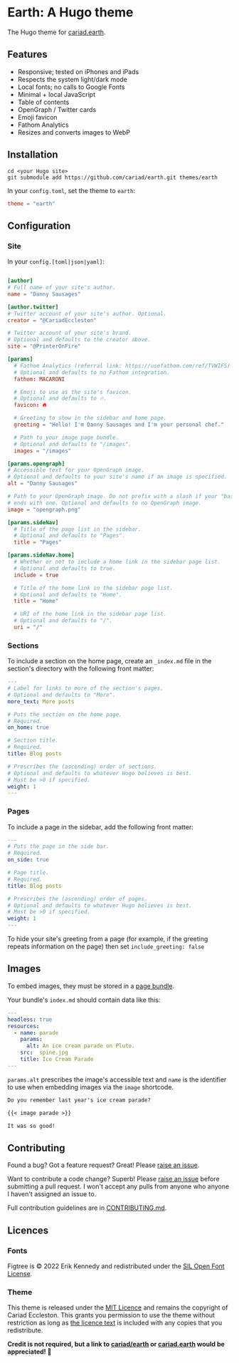# Earth: A Hugo theme

The Hugo theme for [cariad.earth](https://cariad.earth).

## Features

- Responsive; tested on iPhones and iPads
- Respects the system light/dark mode
- Local fonts; no calls to Google Fonts
- Minimal + local JavaScript
- Table of contents
- OpenGraph / Twitter cards
- Emoji favicon
- Fathom Analytics
- Resizes and converts images to WebP

## Installation

```console
cd <your Hugo site>
git submodule add https://github.com/cariad/earth.git themes/earth
```

In your `config.toml`, set the theme to `earth`:

```toml
theme = "earth"
```

## Configuration

### Site

In your `config.[toml|json|yaml]`:

```toml

[author]
# Full name of your site's author.
name = "Danny Sausages"

[author.twitter]
# Twitter account of your site's author. Optional.
creator = "@CariadEccleston"

# Twitter account of your site's brand.
# Optional and defaults to the creator above.
site = "@PrinterOnFire"

[params]
  # Fathom Analytics (referral link: https://usefathom.com/ref/TVWIFS) site ID.
  # Optional and defaults to no Fathom integration.
  fathom: MACARONI

  # Emoji to use as the site's favicon.
  # Optional and defaults to 🔥.
  favicon: 🔥

  # Greeting to show in the sidebar and home page.
  greeting = "Hello! I'm Danny Sausages and I'm your personal chef."

  # Path to your image page bundle.
  # Optional and defaults to "/images".
  images = "/images"

[params.opengraph]
# Accessible text for your OpenGraph image.
# Optional and defaults to your site's name if an image is specified.
alt = "Danny Sausages"

# Path to your OpenGraph image. Do not prefix with a slash if your "baseURL"
# ends with one. Optional and defaults to no OpenGraph image.
image = "opengraph.png"

[params.sideNav]
  # Title of the page list in the sidebar.
  # Optional and defaults to "Pages".
  title = "Pages"

[params.sideNav.home]
  # Whether or not to include a home link in the sidebar page list.
  # Optional and defaults to true.
  include = true

  # Title of the home link in the sidebar page list.
  # Optional and defaults to "Home".
  title = "Home"

  # URI of the home link in the sidebar page list.
  # Optional and defaults to "/".
  uri = "/"
```

### Sections

To include a section on the home page, create an `_index.md` file in the section's directory with the following front matter:

```yaml
---
# Label for links to more of the section's pages.
# Optional and defaults to "More".
more_text: More posts

# Puts the section on the home page.
# Required.
on_home: true

# Section title.
# Required.
title: Blog posts

# Prescribes the (ascending) order of sections.
# Optional and defaults to whatever Hugo believes is best.
# Must be >0 if specified.
weight: 1
---
```

### Pages

To include a page in the sidebar, add the following front matter:

```yaml
---
# Puts the page in the side bar.
# Required.
on_side: true

# Page title.
# Required.
title: Blog posts

# Prescribes the (ascending) order of pages.
# Optional and defaults to whatever Hugo believes is best.
# Must be >0 if specified.
weight: 1
---
```

To hide your site's greeting from a page (for example, if the greeting repeats information on the page) then set `include_greeting: false`

## Images

To embed images, they must be stored in a [page bundle](https://gohugo.io/content-management/page-bundles/).

Your bundle's `index.md` should contain data like this:

```yaml
---
headless: true
resources:
  - name: parade
    params:
      alt: An ice cream parade on Pluto.
    src:  spine.jpg
    title: Ice Cream Parade
---
```

`params.alt` prescribes the image's accessible text and `name` is the identifier to use when embedding images via the `image` shortcode.

```markdown
Do you remember last year's ice cream parade?

{{< image parade >}}

It was so good!
```

## Contributing

Found a bug? Got a feature request? Great! Please [raise an issue](https://github.com/cariad/earth/issues).

Want to contribute a code change? Superb! Please [raise an issue](https://github.com/cariad/earth/issues) before submitting a pull request. I won't accept any pulls from anyone who anyone I haven't assigned an issue to.

Full contribution guidelines are in [CONTRIBUTING.md](CONTRIBUTING.md).

## Licences

### Fonts

Figtree is &copy; 2022 Erik Kennedy and redistributed under the [SIL Open Font License](static/fonts/figtree/OFL.txt). <!-- cspell:disable-line -->

### Theme

This theme is released under the [MIT Licence](/LICENSE) and remains the copyright of Cariad Eccleston. This grants you permission to use the theme without restriction as long as [the licence text](/LICENSE) is included with any copies that you redistribute.

**Credit is not required, but a link to [cariad/earth](https://github.com/cariad/earth) or [cariad.earth](https://cariad.earth) would be appreciated!&nbsp;🚀**
